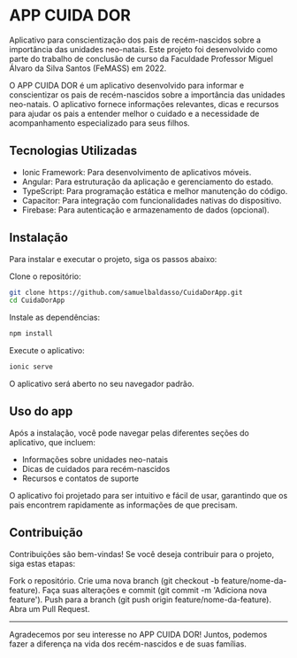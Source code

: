 # APP CUIDA DOR

Aplicativo para conscientização dos pais de recém-nascidos sobre a importância das unidades neo-natais. Este projeto foi desenvolvido como parte do trabalho de conclusão de curso da Faculdade Professor Miguel Álvaro da Silva Santos (FeMASS) em 2022.

O APP CUIDA DOR é um aplicativo desenvolvido para informar e conscientizar os pais de recém-nascidos sobre a importância das unidades neo-natais. O aplicativo fornece informações relevantes, dicas e recursos para ajudar os pais a entender melhor o cuidado e a necessidade de acompanhamento especializado para seus filhos.

## Tecnologias Utilizadas

- Ionic Framework: Para desenvolvimento de aplicativos móveis.
- Angular: Para estruturação da aplicação e gerenciamento do estado.
- TypeScript: Para programação estática e melhor manutenção do código.
- Capacitor: Para integração com funcionalidades nativas do dispositivo.
- Firebase: Para autenticação e armazenamento de dados (opcional).

## Instalação

Para instalar e executar o projeto, siga os passos abaixo:

Clone o repositório:

```bash
git clone https://github.com/samuelbaldasso/CuidaDorApp.git
cd CuidaDorApp
```

Instale as dependências:

```bash
npm install
```

Execute o aplicativo:

```bash
ionic serve
```

O aplicativo será aberto no seu navegador padrão.

## Uso do app

Após a instalação, você pode navegar pelas diferentes seções do aplicativo, que incluem:

- Informações sobre unidades neo-natais
- Dicas de cuidados para recém-nascidos
- Recursos e contatos de suporte

O aplicativo foi projetado para ser intuitivo e fácil de usar, garantindo que os pais encontrem rapidamente as informações de que precisam.

## Contribuição

Contribuições são bem-vindas! Se você deseja contribuir para o projeto, siga estas etapas:

Fork o repositório.
Crie uma nova branch (git checkout -b feature/nome-da-feature).
Faça suas alterações e commit (git commit -m 'Adiciona nova feature').
Push para a branch (git push origin feature/nome-da-feature).
Abra um Pull Request.

---

Agradecemos por seu interesse no APP CUIDA DOR! Juntos, podemos fazer a diferença na vida dos recém-nascidos e de suas famílias.
